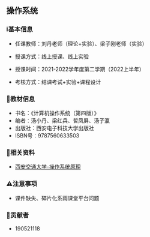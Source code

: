 ## 操作系统

### ℹ基本信息

+ 任课教师：刘丹老师（理论+实验）、梁子刚老师（实验）

+ 授课方式：线上授课、线上实验

+ 授课时间：2021-2022学年度第二学期（2022上半年）

+ 考核方式：结课考试+实验+课程设计

### 📖教材信息

+ 书名：《计算机操作系统（第四版）》
+ 编者：汤小丹、梁红兵、哲凤屏、汤子瀛
+ 出版社：西安电子科技大学出版社
+ ISBN号：9787560633503

###  📁相关资料

+ [西安交通大学-操作系统原理](https://www.icourse163.org/course/xjtu-1003409001#/info)

###  ⚠注意事项

+ 课件缺失、碎片化系雨课堂平台问题

### 👤贡献者

+ 190521118
